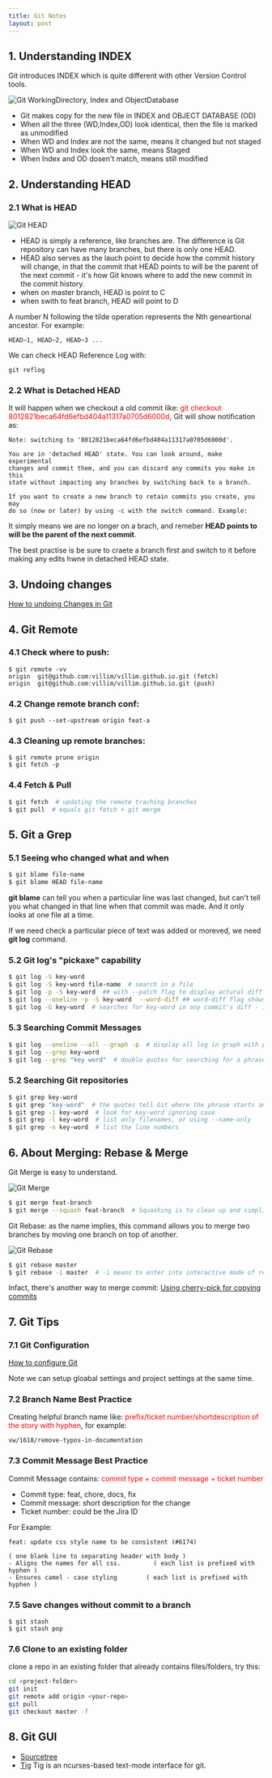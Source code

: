 ```yaml
---
title: Git Notes
layout: post
---
```



## 1. Understanding INDEX

Git introduces INDEX which is quite different with other Version Control tools.

![Git WorkingDirectory, Index and ObjectDatabase](http://villim.github.io/img/2023/git-wd-index-od.png)

* Git makes copy for the new file in INDEX and OBJECT DATABASE (OD)
* When all the three (WD,Index,OD) look identical, then the file is marked as unmodified
* When WD and Index are not the same, means it changed but not staged
* When WD and Index look the same, means Staged
* When Index and OD dosen't match, means still modified

## 2. Understanding HEAD

### 2.1 What is HEAD

![Git HEAD](http://villim.github.io/img/2023/git-head.png)

* HEAD is simply a reference, like branches are. The difference is Git repository can have many branches, but there is only one HEAD.
* HEAD also serves  as the lauch point to decide how the commit history will change,  in that the commit that HEAD points to will be the parent of the next commit - it's how Git knows where to add the new commit in the commit history.
* when on master branch, HEAD is point to C
* when swith to feat branch, HEAD will point to D

A number N following the tilde operation represents the Nth geneartional ancestor. For example:

```
HEAD~1, HEAD~2, HEAD~3 ...
```

We can check HEAD Reference Log with:

```
git reflog
```

### 2.2 What is Detached HEAD

It will happen when we checkout a old commit like: <font color=red>git checkout 8012821beca64fd6efbd404a11317a0705d6000d</font>, Git will show notification as:

```text
Note: switching to '8012821beca64fd6efbd404a11317a0705d6000d'.

You are in 'detached HEAD' state. You can look around, make experimental
changes and commit them, and you can discard any commits you make in this
state without impacting any branches by switching back to a branch.

If you want to create a new branch to retain commits you create, you may
do so (now or later) by using -c with the switch command. Example:
```

It simply means we are no longer on a brach, and remeber **HEAD points to will be the parent of the next commit**. 

The best practise is be sure to craete a branch first and switch to it before making any edits hwne in detached HEAD state.



## 3. Undoing changes

[How to undoing Changes in Git](https://villim.github.io/git-undoing)


## 4. Git Remote

### 4.1 Check where to push:

```
$ git remote -vv
origin	git@github.com:villim/villim.github.io.git (fetch)
origin	git@github.com:villim/villim.github.io.git (push)
```

### 4.2 Change remote branch conf:

```
$ git push --set-upstream origin feat-a
```

### 4.3 Cleaning up remote branches:

```
$ git remote prune origin
$ git fetch -p
```

### 4.4 Fetch & Pull

```bash
$ git fetch  # updating the remote traching branches
$ git pull  # equals git fetch + git merge
```


## 5. Git a Grep

### 5.1 Seeing who changed what and when

```bash
$ git blame file-name
$ git blame HEAD file-name
```
**git blame** can tell you when a particular line was last changed, but can't tell you what changed in that line when that commit was made. And it only looks at one file at a time.

If we need check a particular piece of text was added or moreved, we need **git log** command.

### 5.2 Git log's "pickaxe" capability

```bash
$ git log -S key-word
$ git log -S key-word file-name  # search in a file
$ git log -p -S key-word  ## with --patch flag to display actural diff introduced
$ git log --oneline -p -S key-word  --word-diff ## word-diff flag shows how individula words differ rather than whole lines
$ git log -G key-word  # searches for key-word in any commit's diff - if line that the text apprears on was changed in any way
```

### 5.3 Searching Commit Messages

```bash
$ git log --oneline --all --graph -p  # display all log in graph with patches
$ git log --grep key-word
$ git log --grep "key word"  # double quotes for searching for a phrase
```

### 5.2 Searching Git repositories 

```bash
$ git grep key-word
$ git grep "key-word"  # the quotes tell Git where the phrase starts and end
$ git grep -i key-word  # look for key-word ignoring case
$ git grep -l key-word  # list only filenames, or using --name-only
$ git grep -n key-word  # list the line numbers
```



## 6. About Merging: Rebase & Merge

Git Merge is easy to understand.

![Git Merge](http://villim.github.io/img/2023/git-merge.png)

```bash
$ git merge feat-branch
$ git merge --squash feat-branch  # Squashing is to clean up and simplify your commit history
```

Git Rebase: as the name implies, this command allows you to merge two branches by moving one branch on top of another.

![Git Rebase](http://villim.github.io/img/2023/git-rebase.png)

```bash
$ git rebase master
$ git rebase -i master  # -i means to enter into interactive mode of rebase
```

Infact, there's another way to merge commit: [Using cherry-pick for copying commits](https://villim.github.io/git-cherry-pick)

## 7. Git Tips

### 7.1 Git Configuration

[How to configure Git](https://villim.github.io/my-git-configuration)

Note we can setup gloabal settings and project settings at the same time.

### 7.2 Branch Name Best Practice

Creating helpful branch name like:  <font color=red>prefix/ticket number/shortdescription of the story with hyphen</font>, for example:

```text
vw/1618/remove-typos-in-documentation
```


### 7.3 Commit Message Best Practice

Commit Message contains: <font color=red>commit type + commit message + ticket number </font>

* Commit type: feat, chore, docs, fix
* Commit message: short description for the change
* Ticket number: could be the Jira ID

For Example:

```
feat: update css style name to be consistent (#6174)

( one blank line to separating header with body )											
- Aligns the names for all css.         ( each list is prefixed with hyphen )
- Ensures camel - case styling        ( each list is prefixed with hyphen )

```

### 7.5 Save changes without commit to a branch

```
$ git stash
$ git stash pop
```


### 7.6 Clone to an existing folder 

clone a repo in an existing folder that already contains files/folders, try this:

```bash
cd <project-folder>
git init
git remote add origin <your-repo>
git pull
git checkout master -f
```



## 8. Git GUI

* [Sourcetree](https://www.sourcetreeapp.com/)
* [Tig](https://jonas.github.io/tig/)  Tig is an ncurses-based text-mode interface for git. 





